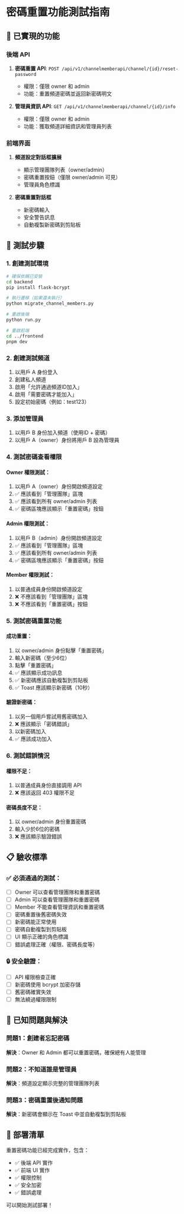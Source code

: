 # 密碼重置功能測試指南

## 🎯 已實現的功能

### 後端 API
1. **密碼重置 API**: `POST /api/v1/channelmemberapi/channel/{id}/reset-password`
   - 權限：僅限 owner 和 admin
   - 功能：重置頻道密碼並返回新密碼明文

2. **管理員資訊 API**: `GET /api/v1/channelmemberapi/channel/{id}/info`
   - 權限：僅限 owner 和 admin
   - 功能：獲取頻道詳細資訊和管理員列表

### 前端界面
1. **頻道設定對話框擴展**
   - 顯示管理團隊列表（owner/admin）
   - 密碼重置按鈕（僅限 owner/admin 可見）
   - 管理員角色標識

2. **密碼重置對話框**
   - 新密碼輸入
   - 安全警告訊息
   - 自動複製新密碼到剪貼板

## 🧪 測試步驟

### 1. 創建測試環境
```bash
# 確保依賴已安裝
cd backend
pip install flask-bcrypt

# 執行遷移（如果還未執行）
python migrate_channel_members.py

# 重啟後端
python run.py

# 重啟前端
cd ../frontend
pnpm dev
```

### 2. 創建測試頻道
1. 以用戶 A 身份登入
2. 創建私人頻道
3. 啟用「允許通過頻道ID加入」
4. 啟用「需要密碼才能加入」
5. 設定初始密碼（例如：test123）

### 3. 添加管理員
1. 以用戶 B 身份加入頻道（使用ID + 密碼）
2. 以用戶 A（owner）身份將用戶 B 設為管理員

### 4. 測試密碼查看權限

#### Owner 權限測試：
1. 以用戶 A（owner）身份開啟頻道設定
2. ✅ 應該看到「管理團隊」區塊
3. ✅ 應該看到所有 owner/admin 列表
4. ✅ 密碼區塊應該顯示「重置密碼」按鈕

#### Admin 權限測試：
1. 以用戶 B（admin）身份開啟頻道設定
2. ✅ 應該看到「管理團隊」區塊
3. ✅ 應該看到所有 owner/admin 列表
4. ✅ 密碼區塊應該顯示「重置密碼」按鈕

#### Member 權限測試：
1. 以普通成員身份開啟頻道設定
2. ❌ 不應該看到「管理團隊」區塊
3. ❌ 不應該看到「重置密碼」按鈕

### 5. 測試密碼重置功能

#### 成功重置：
1. 以 owner/admin 身份點擊「重置密碼」
2. 輸入新密碼（至少6位）
3. 點擊「重置密碼」
4. ✅ 應該顯示成功訊息
5. ✅ 新密碼應該自動複製到剪貼板
6. ✅ Toast 應該顯示新密碼（10秒）

#### 驗證新密碼：
1. 以另一個用戶嘗試用舊密碼加入
2. ❌ 應該顯示「密碼錯誤」
3. 以新密碼加入
4. ✅ 應該成功加入

### 6. 測試錯誤情況

#### 權限不足：
1. 以普通成員身份直接調用 API
2. ❌ 應該返回 403 權限不足

#### 密碼長度不足：
1. 以 owner/admin 身份重置密碼
2. 輸入少於6位的密碼
3. ❌ 應該顯示驗證錯誤

## 📋 驗收標準

### ✅ 必須通過的測試：
- [ ] Owner 可以查看管理團隊和重置密碼
- [ ] Admin 可以查看管理團隊和重置密碼  
- [ ] Member 不能查看管理資訊和重置密碼
- [ ] 密碼重置後舊密碼失效
- [ ] 新密碼能正常使用
- [ ] 密碼自動複製到剪貼板
- [ ] UI 顯示正確的角色標識
- [ ] 錯誤處理正確（權限、密碼長度等）

### 🔒 安全驗證：
- [ ] API 權限檢查正確
- [ ] 新密碼使用 bcrypt 加密存儲
- [ ] 舊密碼確實失效
- [ ] 無法繞過權限限制

## 🐛 已知問題與解決

### 問題1：創建者忘記密碼
**解決**：Owner 和 Admin 都可以重置密碼，確保總有人能管理

### 問題2：不知道誰是管理員
**解決**：頻道設定顯示完整的管理團隊列表

### 問題3：密碼重置後通知問題
**解決**：新密碼會顯示在 Toast 中並自動複製到剪貼板

## 🚀 部署清單

重置密碼功能已經完成實作，包含：
- ✅ 後端 API 實作
- ✅ 前端 UI 實作  
- ✅ 權限控制
- ✅ 安全加密
- ✅ 錯誤處理

可以開始測試部署！